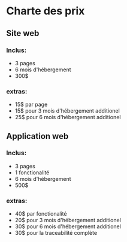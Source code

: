 # Charte des prix
## Site web
### Inclus:
- 3 pages
- 6 mois d'hébergement
- 300$

### extras:
- 15$ par page
- 15$ pour 3 mois d'hébergement additionel
- 25$ pour 6 mois d'hébergement additionel

## Application web
### Inclus:
- 3 pages
- 1 fonctionalité
- 6 mois d'hébergement
- 500$

### extras:
- 40$ par fonctionalité
- 20$ pour 3 mois d'hébergement additionel
- 30$ pour 6 mois d'hébergement additionel
- 30$ pour la traceabilité complète

